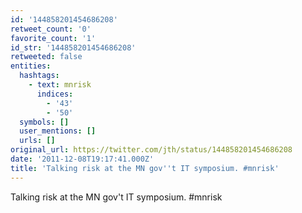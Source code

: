 ```yaml
---
id: '144858201454686208'
retweet_count: '0'
favorite_count: '1'
id_str: '144858201454686208'
retweeted: false
entities:
  hashtags:
    - text: mnrisk
      indices:
        - '43'
        - '50'
  symbols: []
  user_mentions: []
  urls: []
original_url: https://twitter.com/jth/status/144858201454686208
date: '2011-12-08T19:17:41.000Z'
title: 'Talking risk at the MN gov''t IT symposium. #mnrisk'
---
```


Talking risk at the MN gov't IT symposium. #mnrisk
